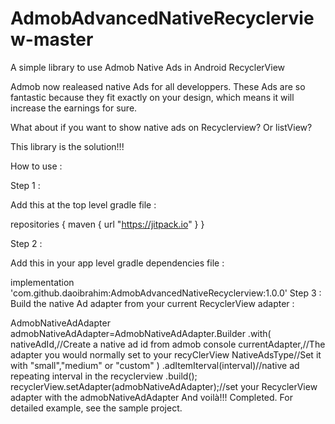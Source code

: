 # AdmobAdvancedNativeRecyclerview-master
 
A simple library to use Admob Native Ads in Android RecyclerView

Admob now realeased native Ads for all developpers. These Ads are so fantastic because they fit exactly on your design, which means it will increase the earnings for sure.

What about if you want to show native ads on Recyclerview? Or listView?

This library is the solution!!!

How to use :

Step 1 :

Add this at the top level gradle file :

repositories {
	maven { url "https://jitpack.io" }
}


Step 2 : 

Add this in your app level gradle dependencies file :

implementation 'com.github.daoibrahim:AdmobAdvancedNativeRecyclerview:1.0.0'
Step 3 : Build the native Ad adapter from your current RecyclerView adapter :

AdmobNativeAdAdapter admobNativeAdAdapter=AdmobNativeAdAdapter.Builder
	.with(
		nativeAdId,//Create a native ad id from admob console
		currentAdapter,//The adapter you would normally set to your recyClerView
		NativeAdsType//Set it with "small","medium" or "custom"
		)
	.adItemIterval(interval)//native ad repeating interval in the recyclerview
	.build();
recyclerView.setAdapter(admobNativeAdAdapter);//set your RecyclerView adapter with the admobNativeAdAdapter
And voilà!!! Completed. For detailed example, see the sample project.
